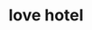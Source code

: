---
layout: smileys&emotion
title: love hotel
emoji: love_hotel
permalink: 🏩.html
image: assets/img/3moji/love_hotel.png
---